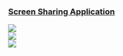 ### [Screen Sharing Application](https://github.com/tonghohin/screen-sharing)

![](https://img.shields.io/github/license/tonghohin/screen-sharing)<br />
[![](https://img.shields.io/github/last-commit/scillidan/screen-sharing/main?label=last%20commit%20(fork))](https://github.com/scillidan/screen-sharing)<br />
![](https://img.shields.io/badge/Vercel-black?style=flat&logo=Vercel&logoColor=white)
